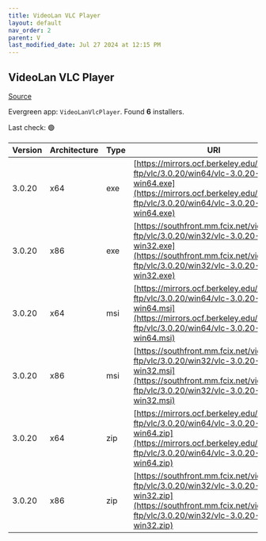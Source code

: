```yaml
---
title: VideoLan VLC Player 
layout: default
nav_order: 2
parent: V
last_modified_date: Jul 27 2024 at 12:15 PM
---
```


## VideoLan VLC Player 

[Source](https://www.videolan.org/vlc/)

Evergreen app: `VideoLanVlcPlayer`. Found **6** installers.

Last check: 🟢

| Version | Architecture | Type | URI                                                                                                                                                                        |
| ------- | ------------ | ---- | -------------------------------------------------------------------------------------------------------------------------------------------------------------------------- |
| 3.0.20  | x64          | exe  | [https://mirrors.ocf.berkeley.edu/videolan-ftp/vlc/3.0.20/win64/vlc-3.0.20-win64.exe](https://mirrors.ocf.berkeley.edu/videolan-ftp/vlc/3.0.20/win64/vlc-3.0.20-win64.exe) |
| 3.0.20  | x86          | exe  | [https://southfront.mm.fcix.net/videolan-ftp/vlc/3.0.20/win32/vlc-3.0.20-win32.exe](https://southfront.mm.fcix.net/videolan-ftp/vlc/3.0.20/win32/vlc-3.0.20-win32.exe)     |
| 3.0.20  | x64          | msi  | [https://mirrors.ocf.berkeley.edu/videolan-ftp/vlc/3.0.20/win64/vlc-3.0.20-win64.msi](https://mirrors.ocf.berkeley.edu/videolan-ftp/vlc/3.0.20/win64/vlc-3.0.20-win64.msi) |
| 3.0.20  | x86          | msi  | [https://southfront.mm.fcix.net/videolan-ftp/vlc/3.0.20/win32/vlc-3.0.20-win32.msi](https://southfront.mm.fcix.net/videolan-ftp/vlc/3.0.20/win32/vlc-3.0.20-win32.msi)     |
| 3.0.20  | x64          | zip  | [https://mirrors.ocf.berkeley.edu/videolan-ftp/vlc/3.0.20/win64/vlc-3.0.20-win64.zip](https://mirrors.ocf.berkeley.edu/videolan-ftp/vlc/3.0.20/win64/vlc-3.0.20-win64.zip) |
| 3.0.20  | x86          | zip  | [https://southfront.mm.fcix.net/videolan-ftp/vlc/3.0.20/win32/vlc-3.0.20-win32.zip](https://southfront.mm.fcix.net/videolan-ftp/vlc/3.0.20/win32/vlc-3.0.20-win32.zip)     |
